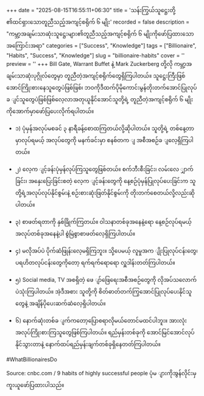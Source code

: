 +++
date = "2025-08-15T16:55:11+06:30"
title = 'သန်းကြွယ်သူဋ္ဌေးတို့ ၏ထင်ရှားသောတူညီသည့်အကျင့်စရိုက် ၆ မျိုး'
recorded = false
description = "ကမ္ဘာ့အချမ်းသာဆုံးသူဋ္ဌေးများ၏တူညီသည့်အကျင့်စရိုက် ၆ မျိုးကိုဖော်ပြထားသောအကြောင်းအရာ"
categories = ["Success", "Knowledge"]
tags = ["Billionaire", "Habits", "Success", "Knowledge"]
slug = "billionaire-habits"
cover = ''
preview = ''
+++
Bill Gate, Warrant Buffet နဲ့ Mark Zuckerberg တို့လို ကမ္ဘာ့အချမ်းသာဆုံးပုဂ္ဂိုလ်တွေမှာ တူညီတဲ့အကျင့်စရိုက်တွေရှိကြပါတယ်။ သူဋ္ဌေးကြီးဖြစ်အောင်ကြိုးစားနေသူတွေပဲဖြစ်ဖြစ်၊ ဘဝကိုဒီထက်ပိုမိုကောင်းမွန်တိုးတက်အောင်ပြုလုပ်ခ ျင်သူတွေပဲဖြစ်ဖြစ်လေ့လာအတုယူနိုင်အောင်သူတို့ရဲ့ တူညီတဲ့အကျင့်စရိုက် ၆ မျိုးကိုအောက်မှာဖော်ပြပေးလိုက်ရပါတယ်။

- ၁) ပုံမှန်အလုပ်မစခင် ၃ နာရီခန့်စောထကြတယ်လို့ဆိုပါတယ်။ သူတို့ရဲ့ တစ်နေ့တာမှာလုပ်ရမယ့် အလုပ်တွေကို မနက်ခင်းမှာ စနစ်တက ျ အစီအစဉ်ခ ျလေ့ရှိကြပါတယ်။

- ၂) လေ့က ျင့်ခန်းပုံမှန်လုပ်ကြသူတွေဖြစ်တယ်။ စက်ဘီးစီးခြင်း၊ လမ်းလေ ျှာက်ခြင်း၊ အနှေးပြေးခြင်းစတဲ့ လေ့က ျင့်ခန်းတွေကို နေ့စဉ်ပုံမှန်ပြုလုပ်ပေးခြင်းက သူတို့ရဲ့အလုပ်လုပ်နိုင်စွမ်းနဲ့ စဉ်းစားဆုံးဖြတ်နိုင်စွမ်းကို တိုးတက်စေတယ်လို့လည်းဆိုပါတယ်။

- ၃) စာဖတ်ရတာကို နှစ်ခြိုက်ကြတယ်။ ဝါသနာတစ်ခုအနေနဲ့ရော နေ့စဉ်လုပ်ရမယ့်အလုပ်တစ်ခုအနေနဲ့ပါ စွဲမြဲစွာစာဖတ်လေ့ရှိကြပါတယ်။

- ၄) မလိုအပ်ပဲ ပိုက်ဆံဖြုန်းလေ့မရှိကြဘူး။ သို့ပေမယ့် လူမှုအက ျိုးပြုလုပ်ငန်းတွေ၊ ပရဟိတလုပ်ငန်းတွေကိုတော့ ရက်ရက်ရောရော လှူဒါန်းတတ်ကြပါတယ်။

- ၅) Social media, TV အစရှိတဲ့ ဖေ ျာ်ဖြေရေးအစီအစဉ်တွေကို လိုအပ်သလောက်ပဲသုံးကြပါတယ်။ အဲ့ဒီအစား သူတို့ကို စိတ်ဓာတ်တက်ကြွအောင်ပြုလုပ်ပေးနိုင်သူတွေနဲ့ အချိန်ပိုပေးဆက်ဆံလေ့ရှိပါတယ်။

- ၆) နောက်ဆုံးတစ်ခ ျက်ကတော့ပြောစရာလိုမယ်တောင်မထင်ပါဘူး။ အားလုံးအလုပ်ကြိုးစားကြသူတွေဖြစ်ကြပါတယ်။ ရည်မှန်းတစ်ခုကို အောင်မြင်အောင်လုပ်နိုင်သွားတာနဲ့ နောက်ထပ်ရည်မှန်းချက်တစ်ခုရှိနေတတ်ကြပါတယ်။

#WhatBillionairesDo

Source: cnbc.com / 9 habits of highly successful people
ပုံမ ျားကိုအွန်လိုင်းမှကူးယူဖော်ပြထားပါသည်။ 